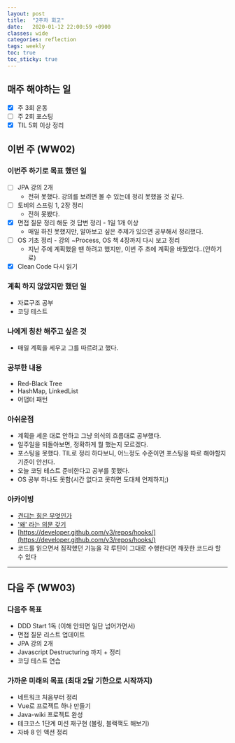 ```yaml
---
layout: post
title:  "2주차 회고"
date:   2020-01-12 22:00:59 +0900
classes: wide
categories: reflection
tags: weekly
toc: true
toc_sticky: true
---
```


## 매주 해야하는 일

- [x] 주 3회 운동
- [ ] 주 2회 포스팅
- [x] TIL 5회 이상 정리

## 이번 주 (WW02)

### 이번주 하기로 목표 했던 일

- [ ] JPA 강의 2개
  - 전혀 못했다. 강의를 보려면 볼 수 있는데 정리 못했을 것 같다.
- [ ] 토비의 스프링 1, 2장 정리
  - 전혀 못봤다.
- [x] 면접 질문 정리 해둔 것 답변 정리 - 1일 1개 이상
  - 매일 하진 못했지만, 알아보고 싶은 주제가 있으면 공부해서 정리했다.
- [ ] OS 기초 정리 - 강의 ~Process, OS 책 4장까지 다시 보고 정리
  - 지난 주에 계획했을 땐 하려고 했지만, 이번 주 초에 계획을 바꿨었다..(안하기로)
- [x] Clean Code 다시 읽기

### 계획 하지 않았지만 했던 일

- 자료구조 공부
- 코딩 테스트

### 나에게 칭찬 해주고 싶은 것

- 매일 계획을 세우고 그를 따르려고 했다.

### 공부한 내용

- Red-Black Tree
- HashMap, LinkedList
- 어댑터 패턴

### 아쉬운점

- 계획을 세운 대로 안하고 그냥 의식의 흐름대로 공부했다.
- 일주일을 되돌아보면, 정확하게 뭘 했는지 모르겠다.
- 포스팅을 못했다. TIL로 정리 하다보니, 어느정도 수준이면 포스팅을 따로 해야할지 기준이 안선다.
- 오늘 코딩 테스트 준비한다고 공부를 못했다.
- OS 공부 하나도 못함(시간 없다고 못하면 도대체 언제하지;)

### 아카이빙

- [견디는 힘은 무엇인가](https://brunch.co.kr/@sterdam/1166)
- ['왜' 라는 의문 갖기](https://brunch.co.kr/@sterdam/1168)
- [https://developer.github.com/v3/repos/hooks/](https://developer.github.com/v3/repos/hooks/)
- 코드를 읽으면서 짐작했던 기능을 각 루틴이 그대로 수행한다면 깨끗한 코드라 할 수 있다

---

## 다음 주 (WW03)

### 다음주 목표

- DDD Start 1독 (이해 안되면 일단 넘어가면서)
- 면접 질문 리스트 업데이트
- JPA 강의 2개
- Javascript Destructuring 까지 + 정리
- 코딩 테스트 연습

### 가까운 미래의 목표 (최대 2달 기한으로 시작까지)

- 네트워크 처음부터 정리
- Vue로 프로젝트 하나 만들기
- Java-wiki 프로젝트 완성
- 테크코스 1단계 미션 재구현 (볼링, 블랙잭도 해보기)
- 자바 8 인 액션 정리
